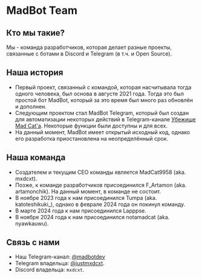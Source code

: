 # MadBot Team

## Кто мы такие?
Мы - команда разработчиков, которая делает разные проекты, связанные с ботами в Discord и Telegram (в т.ч. и Open Source). 

## Наша история
- Первый проект, связанный с командой, которая насчитывала тогда одного человека, был основа в августе 2021 года.
Тогда это был простой бот MadBot, который за это время был много раз обновлён и дополнен.
- Следующим проектом стал MadBot Telegram, который был создан для автоматизации некоторых действий в Telegram-канале
[Убежище Mad Cat'а](https://t.me/MadCat9958). Некоторые функции были доступны и для всех.
- На данный момент, MadBot имеет открытый исходный код, однако его разработка приостановлена на неопределённый срок.

## Наша команда
- Создателем и текущим CEO команды является MadCat9958 (aka. mxdcxt).
- Позже, к команде разработчиков присоединился F_Artamon (aka. artamonchik). На данный момент, в команде не состоит.
- В ноябре 2023 года к нам присоединился Tumpa (aka. katoteshikuki_), однако в феврале 2024 года он покинул команду.
- В марте 2024 года к нам присоединился Lapppse.
- В ноябре 2024 года к нам присоединился notamadcat (aka.   nyawkauwu).

## Связь с нами
- Наш Telegram-канал: [@madbotdev](https://t.me/madbotdev)
- Telegram владельца: [@justmxdcxt](https://t.me/justmxdcxt).
- Discord владельца: `mxdcxt`.
